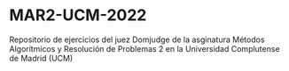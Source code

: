 # MAR2-UCM-2022
 Repositorio de ejercicios del juez Domjudge de la asginatura Métodos Algorítmicos y Resolución de Problemas 2 en la Universidad Complutense de Madrid (UCM)
